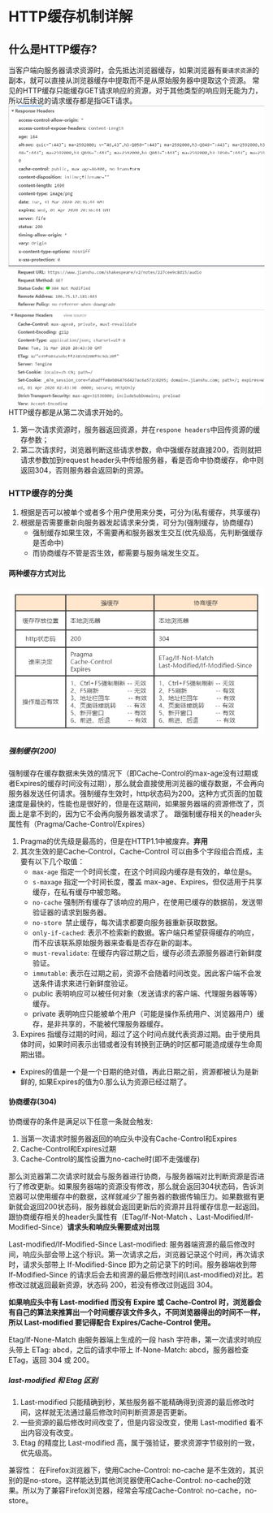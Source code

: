 # HTTP缓存机制详解

## 什么是HTTP缓存?

当客户端向服务器请求资源时，会先抵达浏览器缓存，如果浏览器有`要请求资源`的副本，就可以直接从浏览器缓存中提取而不是从原始服务器中提取这个资源。
常见的HTTP缓存只能缓存GET请求响应的资源，对于其他类型的响应则无能为力，所以后续说的请求缓存都是指GET请求。
![第一次响应头返回的缓存参数](img/200.png)
![第二次响应头返回的缓存参数](img/304.png)
HTTP缓存都是从第二次请求开始的。
1. 第一次请求资源时，服务器返回资源，并在`respone headers`中回传资源的缓存参数；
2. 第二次请求时，浏览器判断这些请求参数，命中强缓存就直接200，否则就把请求参数加到request header头中传给服务器，看是否命中协商缓存，命中则返回304，否则服务器会返回新的资源。

### HTTP缓存的分类

1. 根据是否可以被单个或者多个用户使用来分类，可分为(私有缓存，共享缓存)
2. 根据是否需要重新向服务器发起请求来分类，可分为(强制缓存，协商缓存) 
    - 强制缓存如果生效，不需要再和服务器发生交互(优先级高，先判断强缓存是否命中)
    - 而协商缓存不管是否生效，都需要与服务端发生交互。

#### 两种缓存方式对比
![两种缓存方式对比](img/对比.jpg)

##### 强制缓存(200)
强制缓存在缓存数据未失效的情况下（即Cache-Control的max-age没有过期或者Expires的缓存时间没有过期），那么就会直接使用浏览器的缓存数据，不会再向服务器发送任何请求。强制缓存生效时，http状态码为200。这种方式页面的加载速度是最快的，性能也是很好的，但是在这期间，如果服务器端的资源修改了，页面上是拿不到的，因为它不会再向服务器发请求了。
跟强制缓存相关的header头属性有（Pragma/Cache-Control/Expires）

1. Pragma的优先级是最高的，但是在HTTP1.1中被废弃。**弃用**
2. 其次生效的是Cache-Control，Cache-Control 可以由多个字段组合而成，主要有以下几个取值：
   - `max-age` 指定一个时间长度，在这个时间段内缓存是有效的，单位是s。
   - `s-maxage` 指定一个时间长度，覆盖 max-age、Expires，但仅适用于共享缓存，在私有缓存中被忽略。
   - `no-cache` 强制所有缓存了该响应的用户，在使用已缓存的数据前，发送带验证器的请求到服务器。
   - `no-store `禁止缓存，每次请求都要向服务器重新获取数据。
   - `only-if-cached`: 表示不检索新的数据。客户端只希望获得缓存的响应，而不应该联系原始服务器来查看是否存在新的副本。
   - `must-revalidate`: 在缓存内容过期之后，缓存必须去源服务器进行新鲜度验证。
   - `immutable`: 表示在过期之前，资源不会随着时间改变。因此客户端不会发送条件请求来进行新鲜度验证。
   - public 表明响应可以被任何对象（发送请求的客户端、代理服务器等等）缓存。
   - private 表明响应只能被单个用户（可能是操作系统用户、浏览器用户）缓存，是非共享的，不能被代理服务器缓存。
3. Expires 指缓存过期的时间，超过了这个时间点就代表资源过期。由于使用具体时间，如果时间表示出错或者没有转换到正确的时区都可能造成缓存生命周期出错。
  - Expires的值是一个是一个日期的绝对值，再此日期之前，资源都被认为是新鲜的, 如果Expires的值为0.那么认为资源已经过期了。

#### 协商缓存(304)

协商缓存的条件是满足以下任意一条就会触发:
1. 当第一次请求时服务器返回的响应头中没有Cache-Control和Expires
2. Cache-Control和Expires过期
3. Cache-Control的属性设置为no-cache时(即不走强缓存)

那么浏览器第二次请求时就会与服务器进行协商，与服务器端对比判断资源是否进行了修改更新。如果服务器端的资源没有修改，那么就会返回304状态码，告诉浏览器可以使用缓存中的数据，这样就减少了服务器的数据传输压力。如果数据有更新就会返回200状态码，服务器就会返回更新后的资源并且将缓存信息一起返回。
跟协商缓存相关的header头属性有（ETag/If-Not-Match 、Last-Modified/If-Modified-Since）**请求头和响应头需要成对出现**

Last-modified/If-Modified-Since
Last-modified: 服务器端资源的最后修改时间，响应头部会带上这个标识。第一次请求之后，浏览器记录这个时间，再次请求时，请求头部带上 If-Modified-Since 即为之前记录下的时间。服务器端收到带 If-Modified-Since 的请求后会去和资源的最后修改时间(Last-modified)对比。若修改过就返回最新资源，状态码 200，若没有修改过则返回 304。

**如果响应头中有 Last-modified 而没有 Expire 或 Cache-Control 时，浏览器会有自己的算法来推算出一个时间缓存该文件多久，不同浏览器得出的时间不一样，所以 Last-modified 要记得配合 Expires/Cache-Control 使用。**

Etag/If-None-Match
由服务器端上生成的一段 hash 字符串，第一次请求时响应头带上 ETag: abcd，之后的请求中带上 If-None-Match: abcd，服务器检查 ETag，返回 304 或 200。

##### last-modified 和 Etag 区别
1. Last-modified 只能精确到秒，某些服务器不能精确得到资源的最后修改时间，这样就无法通过最后修改时间判断资源是否更新。
2. 一些资源的最后修改时间改变了，但是内容没改变，使用 Last-modified 看不出内容没有改变。
3. Etag 的精度比 Last-modified 高，属于强验证，要求资源字节级别的一致，优先级高。

兼容性：
在Firefox浏览器下，使用Cache-Control: no-cache 是不生效的，其识别的是no-store。这样能达到其他浏览器使用Cache-Control: no-cache的效果。所以为了兼容Firefox浏览器，经常会写成Cache-Control: no-cache，no-store。

